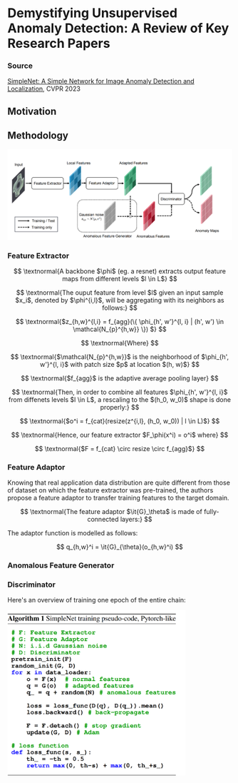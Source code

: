 
# Demystifying Unsupervised Anomaly Detection: A Review of Key Research Papers

### Source
[SimpleNet: A Simple Network for Image Anomaly Detection and Localization](https://openaccess.thecvf.com/content/CVPR2023/html/Liu_SimpleNet_A_Simple_Network_for_Image_Anomaly_Detection_and_Localization_CVPR_2023_paper.html), CVPR 2023

## Motivation

## Methodology

<img src="figures/simple-net/methodology.png" alt="drawing" width="600"/>


### Feature Extractor

$$
\textnormal{A backbone $\phi$ (eg. a resnet)
extracts output feature maps from different levels $l \in L$}
$$

$$
\textnormal{The ouput feature from level $l$ given an input sample $x_i$, denoted by $\phi^{i,l}$, will be aggregating with its neighbors as follows:}
$$

$$
\textnormal{$z_{h,w}^{l,i} = f_{agg}(\{ \phi_{h', w'}^{l, i}  | (h', w') \in \mathcal{N_{p}^{h,w}} \}) $}
$$

$$
\textnormal{Where}
$$

$$
\textnormal{$\mathcal{N_{p}^{h,w}}$ is the neighborhood of $\phi_{h', w'}^{l, i}$ with patch size $p$ at location $(h, w)$} 
$$

$$
\textnormal{$f_{agg}$ is the adaptive average pooling layer}
$$

$$
\textnormal{Then, in order to combine all features $\phi_{h', w'}^{l, i}$ from diffenets levels $l \in L$, a rescaling to the $(h_0, w_0)$ shape is done properly:}
$$

$$
\textnormal{$o^i = f_{cat}(resize(z^{i,l}, (h_0, w_0)) | l \in L)$}
$$

$$
\textnormal{Hence, our feature extractor $F_\phi(x^i) = o^i$ where} $$

$$
\textnormal{$F = f_{cat} \circ resize \circ f_{agg}$}
$$

### Feature Adaptor

Knowing that real application data distribution are quite different from those of dataset on which the feature extractor was pre-trained, the authors propose a feature adaptor to transfer training features to the target domain.  

$$
\textnormal{The feature adaptor $\it{G}_\theta$ is made of fully-connected layers:}
$$ 

The adaptor function is modelled as follows:

$$
q_{h,w}^i = \it{G}_{\theta}(o_{h,w}^i)
$$


### Anomalous Feature Generator

### Discriminator



Here's an overview of training one epoch of the entire chain:

<img src="figures/simple-net/algo.png" alt="drawing" width="400"/>



